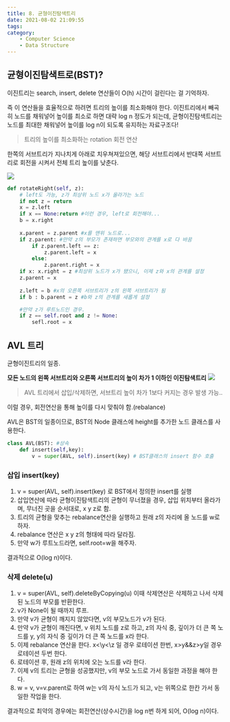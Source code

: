 ```yaml
---
title: 8. 균형이진탐색트리
date: 2021-08-02 21:09:55
tags:
category:
    - Computer Science
    - Data Structure
---
```

## 균형이진탐색트로(BST)?

이진트리는 search, insert, delete 연산들이 O(h) 시간이 걸린다는 걸 기억하자.

즉 이 연산들을 효율적으로 하려면 트리의 높이를 최소화해야 한다.
이진트리에서 빼곡히 노드를 채워넣어 높이를 최소로 하면 대략 log n 정도가 되는데,
균형이진탐색트리는 노드를 최대한 채워넣어 높이를 log n이 되도록 유지하는 자료구조다!

> 트리의 높이를 최소화하는 rotation 회전 연산

한쪽의 서브트리가 지나치게 아래로 치우쳐져있으면,
해당 서브트리에서 반대쪽 서브트리로 회전을 시켜서 전체 트리 높이를 낮춘다.

![](img/ds/binarytree.gif)

```python
def rotateRight(self, z): 
    # left도 가능, z가 최상위 노드 x가 올라가는 노드
    if not z = return
    x = z.left
    if x == None:return #이런 경우, left로 회전해야...
    b = x.right
    
    x.parent = z.parent #x를 맨위 노드로...
    if z.parent: #만약 z의 부모가 존재하면 부모와의 관계를 x로 다 바꿈
        if z.parent.left == z:
            z.parent.left = x
        else:
            z.parent.right = x
    if x: x.right = z #최상위 노드가 x가 됐으니, 이제 z와 x의 관계를 설정
    z.parent = x
    
    z.left = b #x의 오른쪽 서브트리가 z의 왼쪽 서브트리가 됨
    if b : b.parent = z #b와 z의 관계를 새롭게 설정

    #만약 z가 루트노드인 경우.
    if z == self.root and z != None:
        sefl.root = x
```

## AVL 트리

균형이진트리의 일종.

**모든 노드의 왼쪽 서브트리와 오른쪽 서브트리의 높이 차가 1 이하인 이진탐색트리**
![](img/ds/binarytree2.png)

> AVL 트리에서 삽입/삭제하면, 서브트리 높이 차가 1보다 커지는 경우 발생 가능..

이럴 경우, 회전연산을 통해 높이를 다시 맞춰야 함.(rebalance)

AVL은 BST의 일종이므로, BST의 Node 클래스에 height를 추가한 노드 클래스를 사용한다.
```python
class AVL(BST): #상속
    def insert(self,key):
        v = super(AVL, self).insert(key) # BST클래스의 insert 함수 호출
```        
### 삽입 insert(key)
1. v = super(AVL, self).insert(key) 로 BST에서 정의한 insert를 실행
2. 삽입연산에 따라 균형이진탐색트리의 균형이 무너졌을 경우, 삽입 위치부터 올라가며, 무너진 곳을 순서대로, x y z로 함.
3. 트리의 균형을 맞추는 rebalance연산을 실행하고 원래 z의 자리에 올 노드를 w로 하자.
4. rebalance 연산은  x y z의 형태에 따라 달라짐.
5. 만약 w가 루트노드라면, self.root=w을 해주자.

결과적으로 O(log n)이다.

### 삭제 delete(u)
1. v = super(AVL, self).deleteByCopying(u) 이때 삭제연산은 삭제하고 나서 삭제된 노드의 부모를 반환한다.
2. v가 None이 될 때까지 루프.
3. 만약 v가 균형이 깨지지 않았다면, v의 부모노드가 v가 된다.
4. 만약 v가 균형이 깨진다면, v 위치 노드를 z로 하고, z의 자식 중, 깊이가 더 큰 쪽 노드를 y, y의 자식 중 깊이가 더 큰 쪽 노드를 x라 한다.
5. 이제 rebalance 연산을 한다. x<\y<\z 일 경우 로테이션 한번, x>y&&z>y일 경우 로테이션 두번 한다.
6. 로테이션 후, 원래 z의 위치에 오는 노드를 v라 한다.
7. 이제 v의 트리는 균형을 성공했지만, v의 부모 노드로 가서 동일한 과정을 해야 한다.
8. w = v, v=v.parent로 하여 w는 v의 자식 노드가 되고, v는 위쪽으로 한칸 가서 동일한 작업을 한다.

결과적으로 최약의 경우에는 회전연산(상수시간)을 log n번 하게 되어, O(log n)이다.